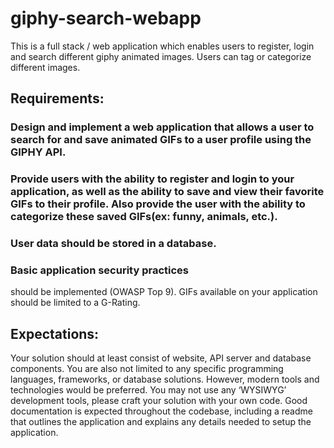# giphy-search-webapp
This is a full stack / web application which enables users to register, login and search different giphy animated images. Users can tag or categorize different images. 

## Requirements: 

### Design and implement a web application that allows a user to search for and save animated GIFs to a user profile using the GIPHY API. 

### Provide users with the ability to register and login to your application, as well as the ability to save and view their favorite GIFs to their profile. Also provide the user with the ability to categorize these saved GIFs(ex: funny, animals, etc.). 

### User data should be stored in a database. 

### Basic application security practices
should be implemented (OWASP Top 9). GIFs available on your application should be limited to a G-Rating.

## Expectations: 
Your solution should at least consist of website, API server and database components. You are also not limited to any specific programming languages, frameworks, or database solutions. However, modern tools and technologies would be preferred. 
You may not use any ‘WYSIWYG’ development tools, please craft your solution with your own code. 
Good documentation is expected throughout the codebase, including a readme that outlines the application and explains any details needed to setup the application. 
